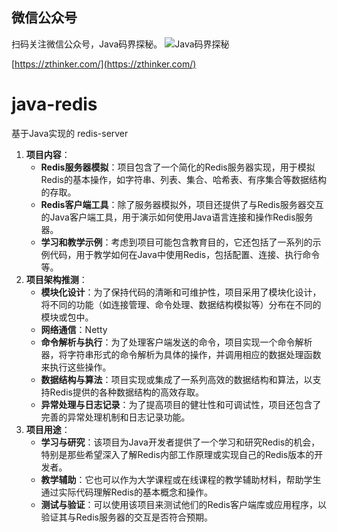 ## 微信公众号

扫码关注微信公众号，Java码界探秘。
![Java码界探秘](http://www.images.mdan.top/qrcode_for_gh_1e2587cc42b1_258_1587996055777.jpg)

[https://zthinker.com/](https://zthinker.com/)

# java-redis
基于Java实现的 redis-server

1.  **项目内容**：
    *   **Redis服务器模拟**：项目包含了一个简化的Redis服务器实现，用于模拟Redis的基本操作，如字符串、列表、集合、哈希表、有序集合等数据结构的存取。
    *   **Redis客户端工具**：除了服务器模拟外，项目还提供了与Redis服务器交互的Java客户端工具，用于演示如何使用Java语言连接和操作Redis服务器。
    *   **学习和教学示例**：考虑到项目可能包含教育目的，它还包括了一系列的示例代码，用于教学如何在Java中使用Redis，包括配置、连接、执行命令等。
2.  **项目架构推测**：
    *   **模块化设计**：为了保持代码的清晰和可维护性，项目采用了模块化设计，将不同的功能（如连接管理、命令处理、数据结构模拟等）分布在不同的模块或包中。
    *   **网络通信**：Netty
    *   **命令解析与执行**：为了处理客户端发送的命令，项目实现一个命令解析器，将字符串形式的命令解析为具体的操作，并调用相应的数据处理函数来执行这些操作。
    *   **数据结构与算法**：项目实现或集成了一系列高效的数据结构和算法，以支持Redis提供的各种数据结构的高效存取。
    *   **异常处理与日志记录**：为了提高项目的健壮性和可调试性，项目还包含了完善的异常处理机制和日志记录功能。
3.  **项目用途**：
    *   **学习与研究**：该项目为Java开发者提供了一个学习和研究Redis的机会，特别是那些希望深入了解Redis内部工作原理或实现自己的Redis版本的开发者。
    *   **教学辅助**：它也可以作为大学课程或在线课程的教学辅助材料，帮助学生通过实际代码理解Redis的基本概念和操作。
    *   **测试与验证**：可以使用该项目来测试他们的Redis客户端库或应用程序，以验证其与Redis服务器的交互是否符合预期。
